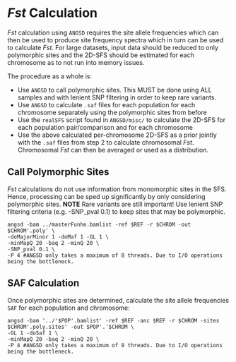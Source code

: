 # *Fst* Calculation
*Fst* calculation using `ANGSD` requires the site allele frequencies which can then be used to produce site frequency spectra which in turn can be used to calculate *Fst*. For large datasets, input data should be reduced to only polymorphic sites and the 2D-SFS should be estimated for each chromosome as to not run into memory issues.

The procedure as a whole is:
* Use `ANGSD` to call polymorphic sites. This MUST be done using ALL samples and with lenient SNP filtering in order to keep rare variants.
* Use `ANGSD` to calculate `.saf` files for each population for each chromosome separately using the polymorphic sites from before
* Use the `realSFS` script found in `ANGSD/misc/` to calculate the 2D-SFS for each population pair/comparison and for each chromosome
* Use the above calculated per-chromosome 2D-SFS as a prior jointly with the `.saf` files from step 2 to calculate chromosomal *Fst*. Chromosomal *Fst* can then be averaged or used as a distribution.

## Call Polymorphic Sites
*Fst* calculations do not use information from monomorphic sites in the SFS. Hence, processing can be sped up significantly by only considering polymorphic sites. **NOTE** Rare variants are still important! Use lenient SNP filtering criteria (e.g. -SNP_pval 0.1) to keep sites that may be polymorphic.
```
angsd -bam ../masterFunhe.bamlist -ref $REF -r $CHROM -out $CHROM'.poly' \
-doMajorMinor 1 -doMaf 1 -GL 1 \
-minMapQ 20 -baq 2 -minQ 20 \
-SNP_pval 0.1 \
-P 4 #ANGSD only takes a maximum of 8 threads. Due to I/O operations being the bottleneck.
```
## SAF Calculation
Once polymorphic sites are determined, calculate the site allele frequencies `SAF` for each population and chromosome:
```
angsd -bam '../'$POP'.bamlist' -ref $REF -anc $REF -r $CHROM -sites $CHROM'.poly.sites' -out $POP'.'$CHROM \
-GL 1 -doSaf 1 \
-minMapQ 20 -baq 2 -minQ 20 \
-P 4 #ANGSD only takes a maximum of 8 threads. Due to I/O operations being the bottleneck.
```
